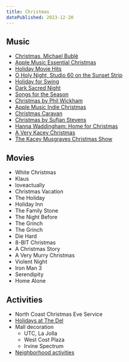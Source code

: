 ```yaml
---
title: Christmas
datePublished: 2023-12-20
---
```


## Music

- [Christmas, Michael Bublé](https://music.apple.com/us/album/christmas-deluxe-10th-anniversary-edition/1592739844)
- [Apple Music Essential Christmas](https://music.apple.com/us/playlist/essential-christmas/pl.b0e04e25887741ea845e1d5c88397fd4)
- [Holiday Movie Hits](https://music.apple.com/us/playlist/holiday-movie-hits/pl.04257c01bd1a4657a9532082a3288d93)
- [O Holy Night, Studio 60 on the Sunset Strip](https://youtu.be/Etflv7R6NKA?si=ddWm1X4J4qROK2Tm)
- [Holiday for Swing](https://music.apple.com/us/album/holiday-for-swing/1440819014)
- [Dark Sacred Night](https://music.apple.com/us/album/dark-sacred-night/1159352420)
- [Songs for the Season](https://music.apple.com/us/album/ingrid-michaelsons-songs-for-the-season/1434869986)
- [Christmas by Phil Wickham](https://music.apple.com/us/album/christmas/1480403807)
- [Apple Music Indie Christmas](https://music.apple.com/us/album/indie-christmas/1594715288)
- [Christmas Caravan](https://music.apple.com/us/album/christmas-caravan/1443504339)
- [Christmas by Sufjan Stevens](https://music.apple.com/us/album/songs-for-christmas/325236654)
- [Hanna Waddingham: Home for Christmas](https://music.apple.com/us/album/hannah-waddingham-home-for-christmas-soundtrack-from/1711740907)
- [A Very Kacey Christmas](https://music.apple.com/us/album/a-very-kacey-christmas/1440870474)
- [The Kacey Musgraves Christmas Show](https://music.apple.com/us/album/the-kacey-musgraves-christmas-show/1488044511)

## Movies

- White Christmas
- Klaus
- loveactually
- Christmas Vacation
- The Holiday
- Holiday Inn
- The Family Stone
- The Night Before
- The Grinch
- The Grinch
- Die Hard
- 8-BIT Christmas
- A Christmas Story
- A Very Murry Christmas
- Violent Night
- Iron Man 3
- Serendipity
- Home Alone

## Activities

- North Coast Christmas Eve Service
- [Holidays at The Del](https://hoteldel.com/experience/holidays/)
- Mall decoration
  - UTC, La Jolla
  - West Cost Plaza
  - Irvine Spectrum
- [Neighborhood activities](https://theresandiego.com/top-neighborhoods-to-view-christmas-lights-in-san-diego/)
